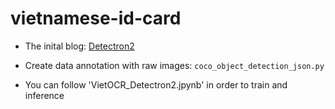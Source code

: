 # vietnamese-id-card

* The inital blog: [Detectron2](https://blog.roboflow.com/how-to-train-detectron2/) 

* Create data annotation with raw images: `coco_object_detection_json.py`

* You can follow 'VietOCR_Detectron2.jpynb' in order to train and inference 
